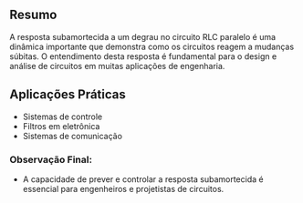 <div class="grid-25 small">

<div class="grid-element">

## Resumo

A resposta subamortecida a um degrau no circuito RLC paralelo é uma dinâmica importante que demonstra como os circuitos reagem a mudanças súbitas. O entendimento desta resposta é fundamental para o design e análise de circuitos em muitas aplicações de engenharia.

## Aplicações Práticas

- Sistemas de controle
- Filtros em eletrônica
- Sistemas de comunicação

### Observação Final:

- A capacidade de prever e controlar a resposta subamortecida é essencial para engenheiros e projetistas de circuitos.

</div>
